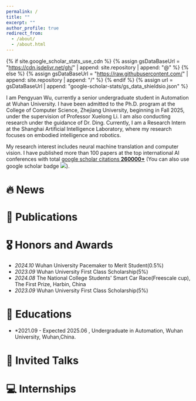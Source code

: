 ```yaml
---
permalink: /
title: ""
excerpt: ""
author_profile: true
redirect_from: 
  - /about/
  - /about.html
---
```


{% if site.google_scholar_stats_use_cdn %}
{% assign gsDataBaseUrl = "https://cdn.jsdelivr.net/gh/" | append: site.repository | append: "@" %}
{% else %}
{% assign gsDataBaseUrl = "https://raw.githubusercontent.com/" | append: site.repository | append: "/" %}
{% endif %}
{% assign url = gsDataBaseUrl | append: "google-scholar-stats/gs_data_shieldsio.json" %}

<span class='anchor' id='about-me'></span>

I am Pengyuan Wu, currently a senior undergraduate student in Automation at Wuhan University. I have been admitted to the Ph.D. program at the College of Computer Science, Zhejiang University, beginning in Fall 2025, under the supervision of Professor Xuelong Li. I am also conducting research under the guidance of Dr. Ding. Currently, I am a Research Intern at the Shanghai Artificial Intelligence Laboratory, where my research focuses on embodied intelligence and robotics. 

My research interest includes neural machine translation and computer vision. I have published more than 100 papers at the top international AI conferences with total <a href='https://scholar.google.com/citations?user=DhtAFkwAAAAJ'>google scholar citations <strong><span id='total_cit'>260000+</span></strong></a> (You can also use google scholar badge <a href='https://scholar.google.com/citations?user=DhtAFkwAAAAJ'><img src="https://img.shields.io/endpoint?url={{ url | url_encode }}&logo=Google%20Scholar&labelColor=f6f6f6&color=9cf&style=flat&label=citations"></a>).


# 🔥 News


# 📝 Publications 

# 🎖 Honors and Awards
- *2024.10*  Wuhan University Pacemaker to Merit Student(0.5%)
- *2023.09*  Wuhan University First Class Scholarship(5%)
- *2024.08*  The National College Students' Smart Car Race(Freescale cup), The First Prize, Harbin, China
- *2023.09*  Wuhan University First Class Scholarship(5%)

# 📖 Educations
- *2021.09 - Expected 2025.06 , Undergraduate in Automation, Wuhan University, Wuhan,China. 

# 💬 Invited Talks

# 💻 Internships
